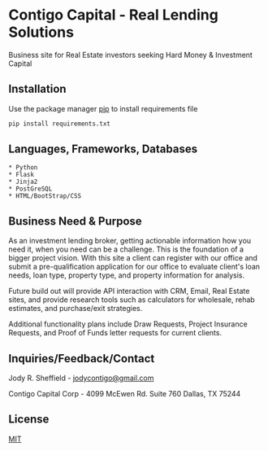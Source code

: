 # Contigo Capital - Real Lending Solutions 

Business site for Real Estate investors seeking Hard Money & Investment Capital

## Installation

Use the package manager [pip](https://pip.pypa.io/en/stable/) to install requirements file

```bash
pip install requirements.txt
```

## Languages, Frameworks, Databases

```
* Python
* Flask
* Jinja2
* PostGreSQL
* HTML/BootStrap/CSS 
```
## Business Need & Purpose
As an investment lending broker, getting actionable information how you need it, when you need can be a challenge. This is the foundation of a bigger project vision. With this site a client can register with our office and submit a pre-qualification application for our office to evaluate client's loan needs, loan type, property type, and property information for analysis. 

Future build out will provide API interaction with CRM, Email, Real Estate sites, and provide research tools such as calculators for wholesale, rehab estimates, and purchase/exit strategies.

Additional functionality plans include Draw Requests, Project Insurance Requests, and Proof of Funds letter requests for current clients.


## Inquiries/Feedback/Contact
Jody R. Sheffield - jodycontigo@gmail.com

Contigo Capital Corp - 4099 McEwen Rd. Suite 760
Dallas, TX 75244



## License
[MIT](https://choosealicense.com/licenses/mit/)